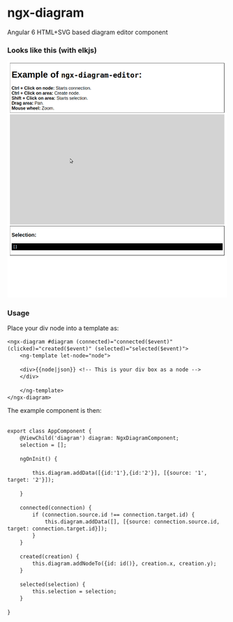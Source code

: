 # ngx-diagram
Angular 6 HTML+SVG based diagram editor component

### Looks like this (with elkjs)

![](peek-ngx-diagram-editor.gif)

### Usage

Place your div node into a template as:
```
<ngx-diagram #diagram (connected)="connected($event)" (clicked)="created($event)" (selected)="selected($event)">
    <ng-template let-node="node">
    
    <div>{{node|json}} <!-- This is your div box as a node -->
    </div>
    
    </ng-template>
</ngx-diagram>
 ```
 
The example component is then:
```

export class AppComponent {
    @ViewChild('diagram') diagram: NgxDiagramComponent;
    selection = [];

    ngOnInit() {

        this.diagram.addData([{id:'1'},{id:'2'}], [{source: '1', target: '2'}]);
        
    }

    connected(connection) {
        if (connection.source.id !== connection.target.id) {
            this.diagram.addData([], [{source: connection.source.id, target: connection.target.id}]);
        }
    }

    created(creation) {
        this.diagram.addNodeTo({id: id()}, creation.x, creation.y);
    }

    selected(selection) {
        this.selection = selection;
    }

}


```